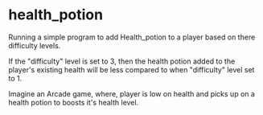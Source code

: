 # health_potion
Running a simple program to add Health_potion to a player based on there difficulty levels.

If the "difficulty" level is set to 3, then the health potion added to the player's existing health will be less compared to when "difficulty" level 
set to 1.

Imagine an Arcade game, where, player is low on health and picks up on a health potion to boosts it's health level.
